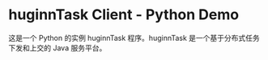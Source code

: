 # huginnTask Client - Python Demo

这是一个 Python 的实例 huginnTask 程序。huginnTask 是一个基于分布式任务下发和上交的 Java 服务平台。
